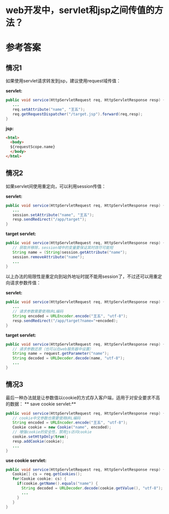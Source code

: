 # web开发中，servlet和jsp之间传值的方法？

# 参考答案

## 情况1
如果使用servlet请求转发到jsp，建议使用request域传值：

**servlet:**
```java
public void service(HttpServletRequest req, HttpServletResponse resp) {
   ...
   req.setAttribute("name", "王五");
   req.getRequestDispatcher("/target.jsp").forward(req,resp);
}
```

**jsp:**
```html
<html>
  <body>
  ${requestScope.name}
  </body>
</html>
```

## 情况2
如果servlet间使用重定向，可以利用session传值：

**servlet:**
```java
public void service(HttpServletRequest req, HttpServletResponse resp) {
   ...   
   session.setAttribute("name", "王五");
   resp.sendRedirect("/app/target");
}
```

**target servlet:**
```java
public void service(HttpServletRequest req, HttpServletResponse resp) {
   // 获取并移除，session域中的变量要保证其时效尽可能短
   String name = (String)session.getAttribute("name"); 
   session.removeAttribute("name");
   ...
}
```

以上办法的局限性是重定向到站外地址时就不能用session了，不过还可以用重定向请求参数传值：

**servlet:**
```java
public void service(HttpServletRequest req, HttpServletResponse resp) {
   ...
   // 请求参数需要使用URL编码
   String encoded = URLEncoder.encode("王五", "utf-8");
   resp.sendRedirect("/app/target?name="+encoded);
}
```

**target servlet:**
```java
public void service(HttpServletRequest req, HttpServletResponse resp) {
   // 请求参数还原（也可以在web服务器中设置）
   String name = request.getParameter("name");
   String decoded = URLDecoder.decode(name, "utf-8");
   ...
}
```

## 情况3
最后一种办法就是让参数值以cookie的方式存入客户端，适用于对安全要求不高的数据：
** save cookie servlet:**
```java
public void service(HttpServletRequest req, HttpServletResponse resp) {
   // cookie中文参数也需要使用URL编码
   String encoded = URLEncoder.encode("王五", "utf-8");
   Cookie cookie = new Cookie("name", encoded);
   // 增强cookie的安全性，禁用js访问cookie
   cookie.setHttpOnly(true);
   resp.addCookie(cookie);
   ...
}
```

**use cookie servlet:**
```java
public void service(HttpServletRequest req, HttpServletResponse resp) {
   Cookie[] cs = req.getCookies();
   for(Cookie cookie: cs) {
     if(cookie.getName().equals("name") {
       String decoded = URLDecoder.decode(cookie.getValue(), "utf-8");
       ...
     }
   }   
}
```











